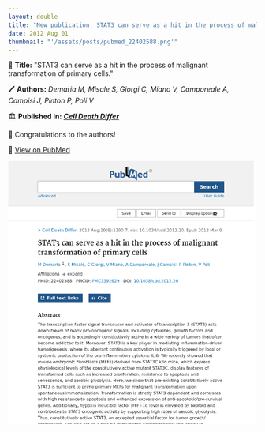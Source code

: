 ```yaml
---
layout: double
title: "New publication: STAT3 can serve as a hit in the process of malignant transformation of primary cells"
date: 2012 Aug 01
thumbnail: "'/assets/posts/pubmed_22402588.png'"
---
```

📖 <strong>Title:</strong> "STAT3 can serve as a hit in the process of malignant transformation of primary cells."  

🖊️ <strong>Authors:</strong> <em>Demaria M, Misale S, Giorgi C, Miano V, Camporeale A, Campisi J, Pinton P, Poli V</em>  

🏛️ <strong>Published in:</strong> <em><strong><ins>Cell Death Differ</ins></strong></em>  

🎉 Congratulations to the authors!  

🔗 <a href="https://pubmed.ncbi.nlm.nih.gov/22402588/">View on PubMed</a>  

![Publication Image](/assets/posts/pubmed_22402588.png)
